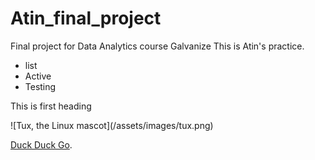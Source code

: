 # Atin_final_project
Final project for Data Analytics course Galvanize
This is Atin's practice.
- list
- Active
- Testing
<p> This is first heading</p>
![Tux, the Linux mascot](/assets/images/tux.png)

[Duck Duck Go](https://duckduckgo.com).
